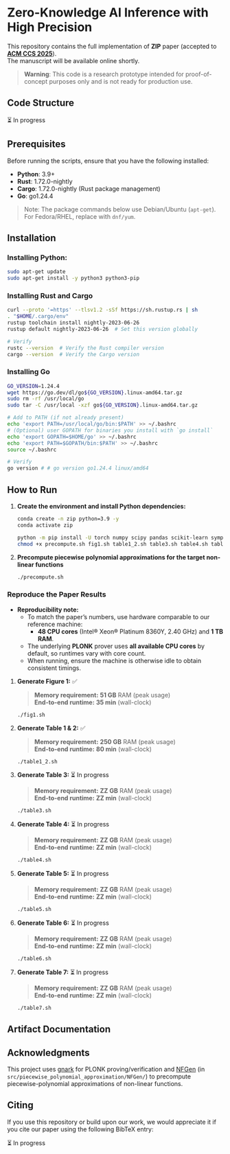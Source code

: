 # Zero-Knowledge AI Inference with High Precision

This repository contains the full implementation of **ZIP** paper (accepted to [**ACM CCS 2025**](https://www.sigsac.org/ccs/CCS2025/)).       
The manuscript will be available online shortly.

> **Warning**: This code is a research prototype intended for proof-of-concept purposes only and is not ready for production use.

## Code Structure

⏳ In progress

## Prerequisites
Before running the scripts, ensure that you have the following installed:

- **Python**: 3.9+
- **Rust**: 1.72.0-nightly
- **Cargo**: 1.72.0-nightly (Rust package management)
- **Go**: go1.24.4

> Note: The package commands below use Debian/Ubuntu (```apt-get```). For Fedora/RHEL, replace with ```dnf/yum```.

## Installation

### Installing Python:

   ```bash
   sudo apt-get update
   sudo apt-get install -y python3 python3-pip
   ```

### Installing Rust and Cargo

   ```bash
   curl --proto '=https' --tlsv1.2 -sSf https://sh.rustup.rs | sh
   . "$HOME/.cargo/env"
   rustup toolchain install nightly-2023-06-26
   rustup default nightly-2023-06-26  # Set this version globally

   # Verify
   rustc --version  # Verify the Rust compiler version
   cargo --version  # Verify the Cargo version
   ```

### Installing Go

   ```bash
   GO_VERSION=1.24.4
   wget https://go.dev/dl/go${GO_VERSION}.linux-amd64.tar.gz
   sudo rm -rf /usr/local/go
   sudo tar -C /usr/local -xzf go${GO_VERSION}.linux-amd64.tar.gz

   # Add to PATH (if not already present)
   echo 'export PATH=/usr/local/go/bin:$PATH' >> ~/.bashrc
   # (Optional) user GOPATH for binaries you install with `go install`
   echo 'export GOPATH=$HOME/go' >> ~/.bashrc
   echo 'export PATH=$GOPATH/bin:$PATH' >> ~/.bashrc
   source ~/.bashrc

   # Verify
   go version # # go version go1.24.4 linux/amd64
   ```

## How to Run

1. **Create the environment and install Python dependencies:**
   ```bash
   conda create -n zip python=3.9 -y
   conda activate zip
   ```
   ```bash
   python -m pip install -U torch numpy scipy pandas scikit-learn sympy
   chmod +x precompute.sh fig1.sh table1_2.sh table3.sh table4.sh table5.sh table6.sh table7.sh
   ```

2. **Precompute piecewise polynomial approximations for the target non-linear functions**
   ```bash
   ./precompute.sh
   ```
### Reproduce the Paper Results

- **Reproducibility note:**  
   - To match the paper’s numbers, use hardware comparable to our reference machine:
      - **48 CPU cores** (Intel® Xeon® Platinum 8360Y, 2.40 GHz) and **1 TB RAM**.  
   - The underlying **PLONK** prover uses **all available CPU cores** by default, so runtimes vary with core count.  
   - When running, ensure the machine is otherwise idle to obtain consistent timings.

1. **Generate Figure 1:** ✅
   > **Memory requirement:** **51 GB** RAM (peak usage)   
   > **End-to-end runtime:** **35 min** (wall-clock)   
   ```bash
   ./fig1.sh
   ```
2. **Generate Table 1 & 2:** ✅
   > **Memory requirement:** **250 GB** RAM (peak usage)   
   > **End-to-end runtime:** **80 min** (wall-clock)   

   ```bash
   ./table1_2.sh
   ```
3. **Generate Table 3:** ⏳ In progress
   > **Memory requirement:** **ZZ GB** RAM (peak usage)   
   > **End-to-end runtime:** **ZZ min** (wall-clock)   

   ```bash
   ./table3.sh
   ```
4. **Generate Table 4:** ⏳ In progress
   > **Memory requirement:** **ZZ GB** RAM (peak usage)   
   > **End-to-end runtime:** **ZZ min** (wall-clock)   

   ```bash
   ./table4.sh
   ```
5. **Generate Table 5:** ⏳ In progress
   > **Memory requirement:** **ZZ GB** RAM (peak usage)   
   > **End-to-end runtime:** **ZZ min** (wall-clock)   

   ```bash
   ./table5.sh
   ```
6. **Generate Table 6:** ⏳ In progress
   > **Memory requirement:** **ZZ GB** RAM (peak usage)   
   > **End-to-end runtime:** **ZZ min** (wall-clock)   

   ```bash
   ./table6.sh
   ```
7. **Generate Table 7:** ⏳ In progress
   > **Memory requirement:** **ZZ GB** RAM (peak usage)   
   > **End-to-end runtime:** **ZZ min** (wall-clock)   

   ```bash
   ./table7.sh
   ```
   
## Artifact Documentation

## Acknowledgments
This project uses [gnark](https://github.com/Consensys/gnark) for PLONK proving/verification and [NFGen](https://github.com/Fannxy/NFGen) (in `src/piecewise_polynomial_approximation/NFGen/`) to precompute piecewise-polynomial approximations of non-linear functions.

## Citing

If you use this repository or build upon our work, we would appreciate it if you cite our paper using the following BibTeX entry:

⏳ In progress

